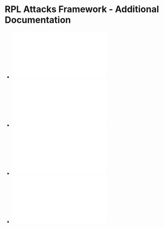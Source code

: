 # RPL Attacks Framework - Additional Documentation

* ![Academical report](report.pdf)
* ![How to create a campaign of simulations ?](create-campaigns.md)
* ![How to make new building blocks ?](building-blocks.md)
* ![How to make and fine-tune a simulation report ?](making-report.md)
